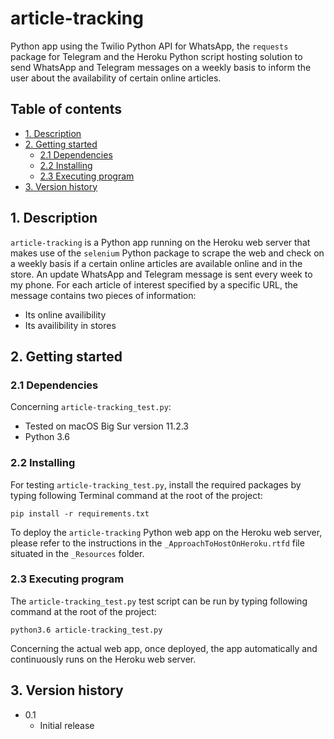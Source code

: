 # article-tracking
Python app using the Twilio Python API for WhatsApp, the `requests` package for
Telegram and the Heroku Python script hosting solution to send WhatsApp and
Telegram messages on a weekly basis to inform the user about the availability of certain online articles.

## Table of contents
* [1. Description](#1-description)
* [2. Getting started](#2-getting-started)
    * [2.1 Dependencies](#21-dependencies)
    * [2.2 Installing](#22-installing)
    * [2.3 Executing program](#23-executing-program)
* [3. Version history](#3-version-history)

<!-- toc -->

## 1. Description
`article-tracking` is a Python app running on the Heroku web server that
makes use of the `selenium` Python package to scrape the web and check on a
weekly basis if a certain online articles are available online and in the store.
An update WhatsApp and Telegram message is sent every week to my phone. For each
article of interest specified by a specific URL, the message contains two pieces
of information:
- Its online availibility
- Its availibility in stores


## 2. Getting started


### 2.1 Dependencies
Concerning `article-tracking_test.py`:
* Tested on macOS Big Sur version 11.2.3
* Python 3.6

### 2.2 Installing
For testing `article-tracking_test.py`, install the required packages by typing
following Terminal command at the root of the project:

`pip install -r requirements.txt`

To deploy the `article-tracking` Python web app on the Heroku web server,
please refer to the instructions in the `_ApproachToHostOnHeroku.rtfd` file
situated in the `_Resources` folder.


### 2.3 Executing program
The `article-tracking_test.py` test script can be run by typing following
command at the root of the project:

`python3.6 article-tracking_test.py`

Concerning the actual web app, once deployed, the app automatically and
continuously runs on the Heroku web server.

## 3. Version history
* 0.1
    * Initial release